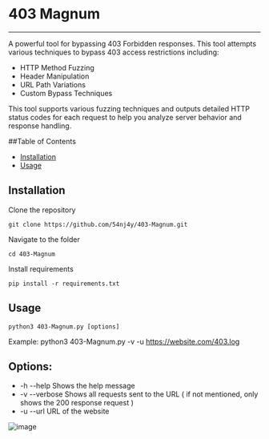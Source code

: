 # 403 Magnum
--------------------------------------------------------------------------------------------------------------------------------------------

A powerful tool for bypassing 403 Forbidden responses. This tool attempts various techniques to bypass 403 access restrictions including:

- HTTP Method Fuzzing
- Header Manipulation 
- URL Path Variations
- Custom Bypass Techniques
  
This tool supports various fuzzing techniques and outputs detailed HTTP status codes for each request to help you analyze server behavior and response handling.

##Table of Contents
 - [ Installation ](#installation)
 - [Usage](#usage)

## Installation

Clone the repository
```
git clone https://github.com/54nj4y/403-Magnum.git
```
Navigate to the folder
```
cd 403-Magnum
```
Install requirements
```
pip install -r requirements.txt
```

## Usage

```
python3 403-Magnum.py [options]
```

Example: python3 403-Magnum.py -v -u https://website.com/403.log

## Options:
- -h --help       Shows the help message
- -v --verbose    Shows all requests sent to the URL ( if not mentioned, only shows the 200 response request )
- -u --url        URL of the website

![image](https://github.com/user-attachments/assets/b92b0f6f-3fcd-4f6c-ab9f-ed66aa7c78a1)



